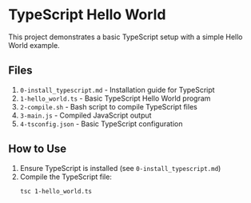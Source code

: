# TypeScript Hello World

This project demonstrates a basic TypeScript setup with a simple Hello World example.

## Files

1. `0-install_typescript.md` - Installation guide for TypeScript
2. `1-hello_world.ts` - Basic TypeScript Hello World program
3. `2-compile.sh` - Bash script to compile TypeScript files
4. `3-main.js` - Compiled JavaScript output
5. `4-tsconfig.json` - Basic TypeScript configuration

## How to Use

1. Ensure TypeScript is installed (see `0-install_typescript.md`)
2. Compile the TypeScript file:
   ```bash
   tsc 1-hello_world.ts
